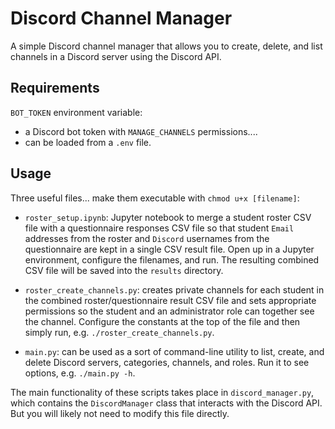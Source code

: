 # Discord Channel Manager

A simple Discord channel manager that allows you to create, delete, and list channels in a Discord server using the Discord API.

## Requirements

`BOT_TOKEN` environment variable:

- a Discord bot token with `MANAGE_CHANNELS` permissions....
- can be loaded from a `.env` file.

## Usage

Three useful files... make them executable with `chmod u+x [filename]`:

- `roster_setup.ipynb`: Jupyter notebook to merge a student roster CSV file with a questionnaire responses CSV file so that student `Email` addresses from the roster and `Discord` usernames from the questionnaire are kept in a single CSV result file. Open up in a Jupyter environment, configure the filenames, and run. The resulting combined CSV file will be saved into the `results` directory.

- `roster_create_channels.py`: creates private channels for each student in the combined roster/questionnaire result CSV file and sets appropriate permissions so the student and an administrator role can together see the channel. Configure the constants at the top of the file and then simply run, e.g. `./roster_create_channels.py`.

- `main.py`: can be used as a sort of command-line utility to list, create, and delete Discord servers, categories, channels, and roles. Run it to see options, e.g. `./main.py -h`.

The main functionality of these scripts takes place in `discord_manager.py`, which contains the `DiscordManager` class that interacts with the Discord API. But you will likely not need to modify this file directly.

